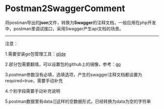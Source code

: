 # Postman2SwaggerComment
将postman导出的**json**文件，转换为**Swagger**的注释文档，一般应用在php开发中，postman里调试接口，采用Swagger产生api文档的场景。

-------

注意：

1.需要安装go包管理工具：[glide](https://github.com/Masterminds/glide)

2.部分包需要翻墙，可以设置包的github上的镜像，参考：[go](https://github.com/golang/go)

3.postman参数没有必填，选填选项，产生的swagger注释文档都设置为required=true，需要手动补充

4.个别字段需要手动补充说明

5.postman数据里有data:[]这样的空数据形式，已经转换为data为空的字符串